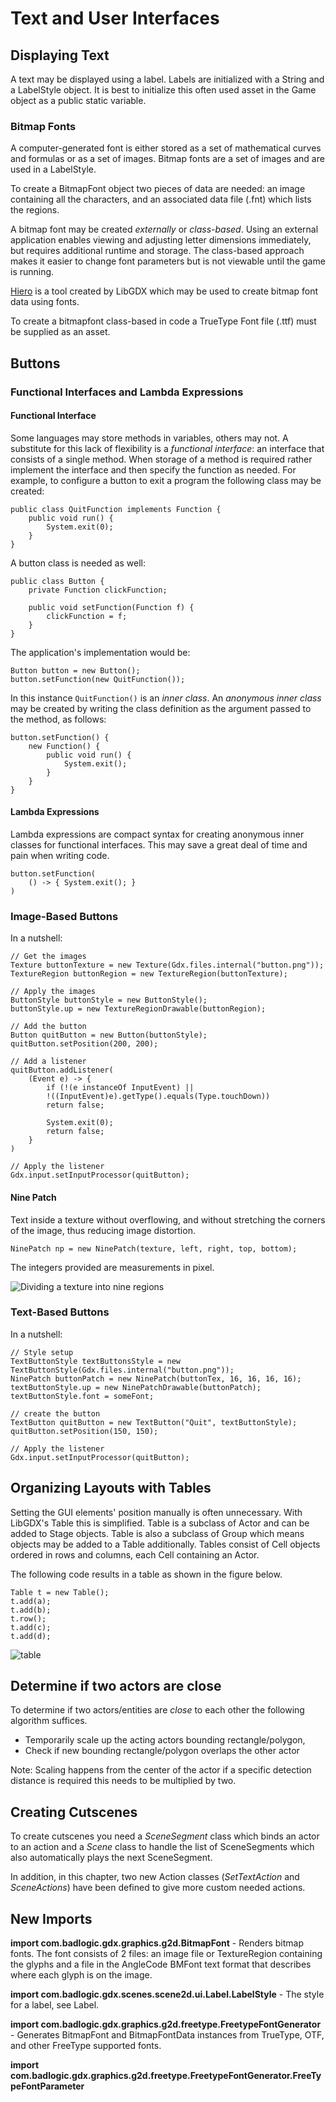 # Text and User Interfaces

## Displaying Text
A text may be displayed using a label. Labels are initialized with a String and a LabelStyle object.
It is best to initialize this often used asset in the Game object as a public static variable.

### Bitmap Fonts
A computer-generated font is either stored as a set of mathematical curves and formulas or as a set of images.
Bitmap fonts are a set of images and are used in a LabelStyle. 

To create a BitmapFont object two pieces of data are needed: an image containing all the characters, and an associated data file (.fnt) which lists the regions.

A bitmap font may be created _externally_ or _class-based_.
Using an external application enables viewing and adjusting letter dimensions immediately, but requires additional runtime and storage.
The class-based approach makes it easier to change font parameters but is not viewable until the game is running.

[Hiero](https://libgdx.badlogicgames.com/tools.html) is a tool created by LibGDX which may be used to create bitmap font data using fonts.

To create a bitmapfont class-based in code a TrueType Font file (.ttf) must be supplied as an asset.
 
## Buttons
### Functional Interfaces and Lambda Expressions
#### Functional Interface
Some languages may store methods in variables, others may not. A substitute for this lack of flexibility is a _functional interface_: an interface that consists of a single method.
When storage of a method is required rather implement the interface and then specify the function as needed.
For example, to configure a button to exit a program the following class may be created:
```
public class QuitFunction implements Function {
    public void run() {
        System.exit(0);
    }
}
```

A button class is needed as well:
```
public class Button {
    private Function clickFunction;

    public void setFunction(Function f) {
        clickFunction = f;
    }
}
```

The application's implementation would be:

```
Button button = new Button();
button.setFunction(new QuitFunction());
```

In this instance `QuitFunction()` is an _inner class_. 
An _anonymous inner class_ may be created by writing the class definition as the argument passed to the method, as follows: 
```
button.setFunction() {
    new Function() {
        public void run() {
            System.exit();
        }
    }
}
```
#### Lambda Expressions
Lambda expressions are compact syntax for creating anonymous inner classes for functional interfaces. This may save a great deal of time and pain when writing code.
```
button.setFunction(
    () -> { System.exit(); }
)
```

### Image-Based Buttons

In a nutshell:
```
// Get the images
Texture buttonTexture = new Texture(Gdx.files.internal("button.png"));
TextureRegion buttonRegion = new TextureRegion(buttonTexture);

// Apply the images
ButtonStyle buttonStyle = new ButtonStyle();
buttonStyle.up = new TextureRegionDrawable(buttonRegion);

// Add the button
Button quitButton = new Button(buttonStyle);
quitButton.setPosition(200, 200);

// Add a listener
quitButton.addListener(
    (Event e) -> {
        if (!(e instanceOf InputEvent) ||
        !((InputEvent)e).getType().equals(Type.touchDown))
        return false;

        System.exit(0);
        return false;
    }
)

// Apply the listener
Gdx.input.setInputProcessor(quitButton);
```

#### Nine Patch
Text inside a texture without overflowing, and without stretching the corners of the image, thus reducing image distortion.
```
NinePatch np = new NinePatch(texture, left, right, top, bottom);
```
The integers provided are measurements in pixel. 

![Dividing a texture into nine regions](https://user-images.githubusercontent.com/4059636/58396391-aecc3880-804c-11e9-84f7-17cc47830345.png)


### Text-Based Buttons
In a nutshell:
```
// Style setup
TextButtonStyle textButtonsStyle = new TextButtonStyle(Gdx.files.internal("button.png"));
NinePatch buttonPatch = new NinePatch(buttonTex, 16, 16, 16, 16);
textButtonStyle.up = new NinePatchDrawable(buttonPatch);
textButtonStyle.font = someFont;

// create the button
TextButton quitButton = new TextButton("Quit", textButtonStyle);
quitButton.setPosition(150, 150);

// Apply the listener
Gdx.input.setInputProcessor(quitButton);
```

## Organizing Layouts with Tables
Setting the GUI elements' position manually is often unnecessary. With LibGDX's Table this is simplified. Table is a subclass of Actor and can be added to Stage objects. Table is also a subclass of Group which means objects may be added to a Table additionally.
Tables consist of Cell objects ordered in rows and columns, each Cell containing an Actor.

The following code results in a table as shown in the figure below. 
```
Table t = new Table();
t.add(a);
t.add(b);
t.row();
t.add(c);
t.add(d);
```
![table](https://user-images.githubusercontent.com/4059636/58312344-64a84480-7e0b-11e9-84f3-7d89dcede23a.png)


## Determine if two actors are close
To determine if two actors/entities are _close_ to each other the following algorithm suffices.
* Temporarily scale up the acting actors bounding rectangle/polygon,
* Check if new bounding rectangle/polygon overlaps the other actor

Note: Scaling happens from the center of the actor if a specific detection distance is required this needs to be multiplied by two.

## Creating Cutscenes
To create cutscenes you need a _SceneSegment_ class which binds an actor to an action and a _Scene_ class to handle the list of SceneSegments which also automatically plays the next SceneSegment. 

In addition, in this chapter, two new Action classes (_SetTextAction_ and _SceneActions_) have been defined to give more custom needed actions.

## New Imports

**import com.badlogic.gdx.graphics.g2d.BitmapFont** - Renders bitmap fonts. The font consists of 2 files: an image file or TextureRegion containing the glyphs and a file in the AngleCode BMFont text format that describes where each glyph is on the image.

**import com.badlogic.gdx.scenes.scene2d.ui.Label.LabelStyle** - The style for a label, see Label.

**import com.badlogic.gdx.graphics.g2d.freetype.FreetypeFontGenerator** - Generates BitmapFont and BitmapFontData instances from TrueType, OTF, and other FreeType supported fonts.

**import com.badlogic.gdx.graphics.g2d.freetype.FreetypeFontGenerator.FreeTypeFontParameter**

